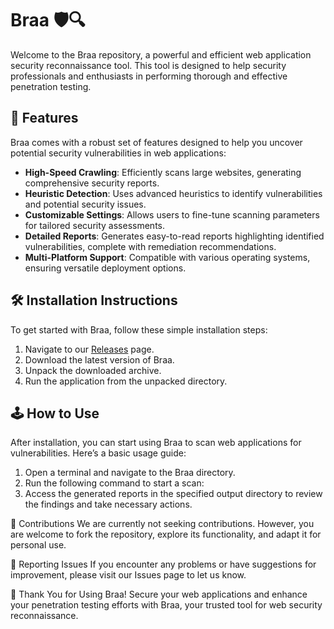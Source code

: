 # Braa 🛡️🔍

Welcome to the Braa repository, a powerful and efficient web application security reconnaissance tool. This tool is designed to help security professionals and enthusiasts in performing thorough and effective penetration testing.

## 🚀 Features

Braa comes with a robust set of features designed to help you uncover potential security vulnerabilities in web applications:

- **High-Speed Crawling**: Efficiently scans large websites, generating comprehensive security reports.
- **Heuristic Detection**: Uses advanced heuristics to identify vulnerabilities and potential security issues.
- **Customizable Settings**: Allows users to fine-tune scanning parameters for tailored security assessments.
- **Detailed Reports**: Generates easy-to-read reports highlighting identified vulnerabilities, complete with remediation recommendations.
- **Multi-Platform Support**: Compatible with various operating systems, ensuring versatile deployment options.

## 🛠️ Installation Instructions

To get started with Braa, follow these simple installation steps:

1. Navigate to our [Releases](../../releases) page.
2. Download the latest version of Braa.
3. Unpack the downloaded archive.
4. Run the application from the unpacked directory.

## 🕹️ How to Use

After installation, you can start using Braa to scan web applications for vulnerabilities. Here’s a basic usage guide:

1. Open a terminal and navigate to the Braa directory.
2. Run the following command to start a scan:
3. Access the generated reports in the specified output directory to review the findings and take necessary actions.

🛑 Contributions
We are currently not seeking contributions. However, you are welcome to fork the repository, explore its functionality, and adapt it for personal use.

🐞 Reporting Issues
If you encounter any problems or have suggestions for improvement, please visit our Issues page to let us know.

🌟 Thank You for Using Braa!
Secure your web applications and enhance your penetration testing efforts with Braa, your trusted tool for web security reconnaissance.
